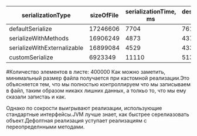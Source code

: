 | serializationType           | sizeOfFile                          | serializationTime, ms    | deserializationTi,e, ms|
|-----------------------------|-------------------------------------|--------------------------|------------------------|
| defaultSerialize            | 17246606                            | 7704                     | 7611                   |
| serializeWithMethods        | 16906249                            | 4873                     | 4370                   |
| serializeWithExternalizable | 16899084                            | 4529                     | 4333                   |
| customSerialize             | 6923349                             | 11110                    | 5133                   |

#Количество элементов в листе: 400000
Как можно заметить, минимальный размер файла получается при кастомной реализации.Это объясняется тем, что мы полностью
контроллируем что мы записываем в файл, таким образом никакх лишних данных, а толкьо то, что мы ему сказали запистаь и как.

Однако по сокрости выигрывают реализации, использующие стандартные интерфейсы.JVM лучше знает, как быстрее серелиазовать
объект.Дефолтная реализация уступает реализациям с переопределнными методами.
